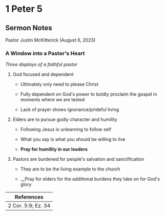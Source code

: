 # 1 Peter 5

## Sermon Notes

Pastor Justin McKitterick (August 6, 2023)

### A Window into a Pastor's Heart

_Three displays of a faithful pastor_

1. God focused and dependent

    - Ultimately only need to please Christ

    - Fully dependent on God's power to boldly proclaim the gospel in moments where we are tested

    - Lack of prayer shows ignorance/prideful living

1. Elders are to pursue godly character and humility

    - Following Jesus is unlearning to follow self

    - What you say is what you should be willing to live

    - __Pray for humility in our leaders__

1. Pastors are burdened for people's salvation and sanctification

    - They are to be the living example to the church

    - __Pray for elders for the additional burdens they take on for God's glory

|References|
|-|
|2 Cor. 5:9; Ez. 34|